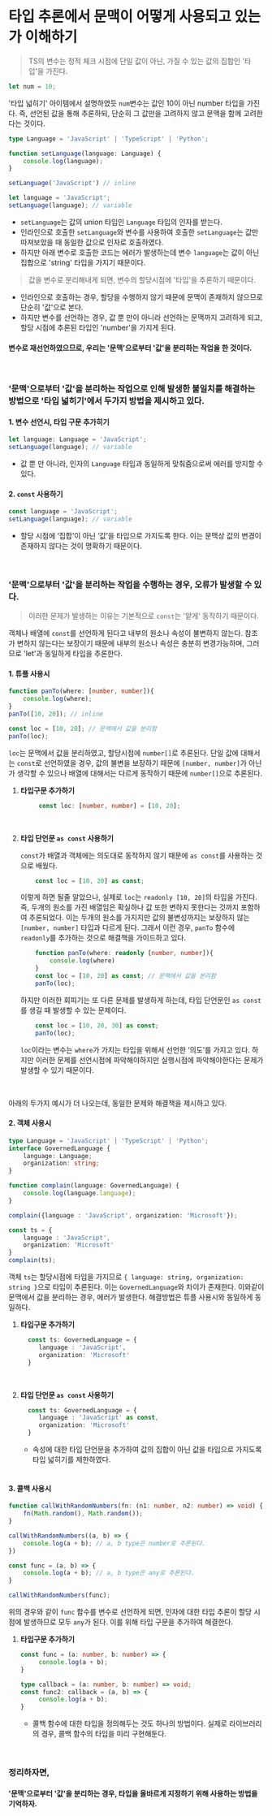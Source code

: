 # 타입 추론에서 문맥이 어떻게 사용되고 있는가 이해하기

> TS의 변수는 정적 체크 시점에 단일 값이 아닌, 가질 수 있는 값의 집합인 '타입'을 가진다.

```typescript
let num = 10;
```

'타입 넓히기' 아이템에서 설명하였듯 `num`변수는 값인 10이 아닌 number 타입을 가진다. 즉, 선언된 값을 통해 추론하되, 단순히 그 값만을 고려하지 않고 문맥을 함께 고려한다는 것이다.

```typescript
type Language = 'JavaScript' | 'TypeScript' | 'Python';

function setLanguage(language: Language) {
    console.log(language);
}

setLanguage('JavaScript') // inline

let language = 'JavaScript';
setLanguage(language); // variable
```
- `setLanguage`는 값의 union 타입인 `Language` 타입의 인자를 받는다.
- 인라인으로 호출한 `setLanguage`와 변수를 사용하여 호출한 `setLanguage`는 값만 따져보았을 때 동일한 값으로 인자로 호출하였다.
- 하지만 아래 변수로 호출한 코드는 에러가 발생하는데 변수 `language`는 값이 아닌 집합으로 'string' 타입을 가지기 때문이다.

> 값을 변수로 분리해내게 되면, 변수의 할당시점에 '타입'을 추론하기 때문이다.

- 인라인으로 호출하는 경우, 할당을 수행하지 않기 때문에 문맥이 존재하지 않으므로 단순히 '값'으로 본다.
- 하지만 변수를 선언하는 경우, 값 뿐 만이 아니라 선언하는 문맥까지 고려하게 되고, 할당 시점에 추론된 타입인 'number'을 가지게 된다.

#### 변수로 재선언하였으므로, 우리는 '문맥'으로부터 '값'을 분리하는 작업을 한 것이다.

<br/>

### '문맥'으로부터 '값'을 분리하는 작업으로 인해 발생한 불일치를 해결하는 방법으로 '타입 넓히기'에서 두가지 방법을 제시하고 있다.

#### 1. 변수 선언시, 타입 구문 추가히기

```typescript
let language: Language = 'JavaScript';
setLanguage(language); // variable
```

- 값 뿐 만 아니라, 인자의 `Language` 타입과 동일하게 맞춰줌으로써 에러를 방지할 수 있다.

#### 2. `const` 사용하기 

```typescript
const language = 'JavaScript';
setLanguage(language); // variable
```
- 할당 시점에 ‘집합’이 아닌 ‘값’을 타입으로 가지도록 한다. 이는 문맥상 값의 변경이 존재하지 않다는 것이 명확하기 때문이다.

<br/>

### '문맥'으로부터 '값'을 분리하는 작업을 수행하는 경우, 오류가 발생할 수 있다.

> 이러한 문제가 발생하는 이유는 기본적으로 `const`는 '얕게' 동작하기 때문이다.

객체나 배열에 `const`를 선언하게 된다고 내부의 원소나 속성이 불변하지 않는다. 참조가 변하지 않는다는 보장이기 때문에 내부의 원소나 속성은 충분히 변경가능하며, 그러므로 'let'과 동일하게 타입을 추론한다.

#### 1. 튜플 사용시

```typescript
function panTo(where: [number, number]){
    console.log(where);
}
panTo([10, 20]); // inline

const loc = [10, 20]; // 문맥에서 값을 분리함
panTo(loc); 
```

`loc`는 문맥에서 값을 분리하였고, 할당시점에 `number[]`로 추론된다. 단일 값에 대해서는 `const`로 선언하였을 경우, 값의 불변을 보장하기 때문에 `[number, number]`가 아닌가 생각할 수 있으나 배열에 대해서는 다르게 동작하기 때문에 `number[]`으로 추론된다. 

1. **타입구문 추가하기**
   ```typescript
        const loc: [number, number] = [10, 20];
    ```
    <br/>

2. **타입 단언문 `as const` 사용하기**

   `const`가 배열과 객체에는 의도대로 동작하지 않기 때문에 `as const`를 사용하는 것으로 배웠다.
    ```typescript
        const loc = [10, 20] as const;
   ```
    이렇게 하면 될줄 알았으나, 실제로 `loc`는 `readonly [10, 20]`의 타입을 가진다. 즉, 두개의 원소를 가진 배열임은 확실하나 값 또한 변하지 못한다는 것까지 포함하여 추론되었다. 이는 두개의 원소를 가지지만 값의 불변성까지는 보장하지 않는 `[number, number]` 타입과 다르게 된다. 그래서 이런 경우, `panTo` 함수에 `readonly`를 추가하는 것으로 해결책을 가이드하고 있다.

    ```typescript
        function panTo(where: readonly [number, number]){
            console.log(where)    
        }
        const loc = [10, 20] as const; // 문맥에서 값을 분리함
        panTo(loc);
    ```  
   
    하지만 이러한 회피기는 또 다른 문제를 발생하게 하는데, 타입 단언문인 `as const`를 생길 때 발생할 수 있는 문제이다.
    ```typescript
        const loc = [10, 20, 30] as const;
        panTo(loc);
    ```
   `loc`이라는 변수는 `where`가 가지는 타입을 위해서 선언한 ‘의도’를 가지고 있다. 하지만 이러한 문제를 선언시점에 파악해야하지만 실행시점에 파악해야한다는 문제가 발생할 수 있기 때문이다.


<br/>

아래의 두가지 예시가 더 나오는데, 동일한 문제와 해결책을 제시하고 있다. 

#### 2. 객체 사용시
```typescript
type Language = 'JavaScript' | 'TypeScript' | 'Python';
interface GovernedLanguage {
    language: Language;
    organization: string;
}

function complain(language: GovernedLanguage) {
    console.log(language.language);
}

complain({language : 'JavaScript', organization: 'Microsoft'});

const ts = {
    language : 'JavaScript',
    organization: 'Microsoft'
}
complain(ts);
```

객체 `ts`는 할당시점에 타입을 가지므로 `{ language: string, organization: string }`으로 타입이 추론된다. 이는 `GovernedLanguage`와 차이가 존재한다. 이와같이 문맥에서 값을 분리하는 경우, 에러가 발생한다. 해결방법은 튜플 사용시와 동일하게 동일하다. 

1. **타입구문 추가하기**
   ```typescript
     const ts: GovernedLanguage = {
        language : 'JavaScript',
        organization: 'Microsoft'
     }
    ```
    <br/>

2. **타입 단언문 `as const` 사용하기**
   ```typescript
     const ts: GovernedLanguage = {
        language : 'JavaScript' as const,
        organization: 'Microsoft'
     }
    ```
   - 속성에 대한 타입 단언문을 추가하여 값의 집합이 아닌 값을 타입으로 가지도록 타입 넓히기를 제한하였다.
   
   <br/>
#### 3. 콜백 사용시

```typescript
function callWithRandomNumbers(fn: (n1: number, n2: number) => void) {
    fn(Math.random(), Math.random());
}

callWithRandomNumbers((a, b) => {
    console.log(a + b); // a, b type은 number로 추론된다.
})

const func = (a, b) => {
    console.log(a + b); // a, b type은 any로 추론된다. 
}

callWithRandomNumbers(func);
```

위의 경우와 같이 `func` 함수를 변수로 선언하게 되면, 인자에 대한 타입 추론이 할당 시점에 발생하므로 모두 `any`가 된다. 이를 위해 타입 구문을 추가하여 해결한다.

1. **타입구문 추가하기**
   ```typescript
   const func = (a: number, b: number) => {
        console.log(a + b);
   }
   
   type callback = (a: number, b: number) => void;
   const func2: callback = (a, b) => {
        console.log(a + b);
   }
    ```
   
   - 콜백 함수에 대한 타입을 정의해두는 것도 하나의 방법이다. 실제로 라이브러리의 경우, 콜백 함수의 타입을 미리 구현해둔다.


<br/>

### 정리하자면,

#### '문맥'으로부터 '값'을 분리하는 경우, 타입을 올바르게 지정하기 위해 사용하는 방법을 기억하자.





